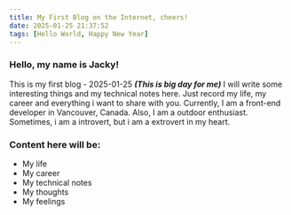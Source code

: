 ```yaml
---
title: My First Blog on the Internet, cheers!
date: 2025-01-25 21:37:52
tags: [Hello World, Happy New Year]
---
```


### Hello, my name is Jacky!

This is my first blog - 2025-01-25 ***(This is big day for me)***
I will write some interesting things and my technical notes here. 
Just record my life, my career and everything i want to share with you.
Currently, I am a front-end developer in Vancouver, Canada.
Also, I am a outdoor enthusiast.
Sometimes, i am a introvert, but i am a extrovert in my heart.

### Content here will be:

- My life
- My career
- My technical notes
- My thoughts
- My feelings

